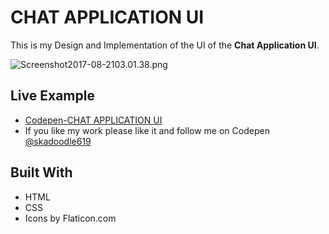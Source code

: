 # CHAT APPLICATION UI

 This is my Design and Implementation of the UI of the **Chat Application UI**.

![Screenshot2017-08-2103.01.38.png](http://i.imgrpost.com/imgr/2017/08/20/Screenshot2017-08-2103.01.38.png)

## Live Example

* [Codepen-CHAT APPLICATION UI](https://codepen.io/skadoodle619/full/gxeWQJ)
* If you like my work please like it and follow me on Codepen [@skadoodle619](https://codepen.io/skadoodle619/)

## Built With

* HTML
* CSS
* Icons by Flaticon.com


